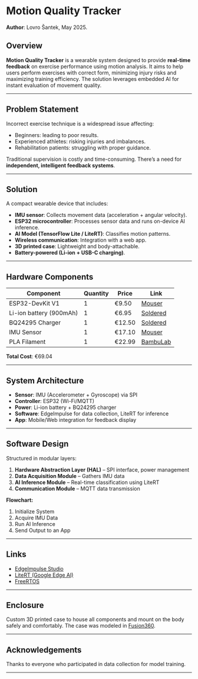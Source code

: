 # Motion Quality Tracker

**Author**: Lovro Šantek, May 2025.

## Overview

**Motion Quality Tracker** is a wearable system designed to provide **real-time feedback** on exercise performance using motion analysis. It aims to help users perform exercises with correct form, minimizing injury risks and maximizing training efficiency. The solution leverages embedded AI for instant evaluation of movement quality.

---

## Problem Statement

Incorrect exercise technique is a widespread issue affecting:
- Beginners: leading to poor results.
- Experienced athletes: risking injuries and imbalances.
- Rehabilitation patients: struggling with proper guidance.

Traditional supervision is costly and time-consuming. There’s a need for **independent, intelligent feedback systems**.

---

## Solution

A compact wearable device that includes:
- **IMU sensor**: Collects movement data (acceleration + angular velocity).
- **ESP32 microcontroller**: Processes sensor data and runs on-device AI inference.
- **AI Model (TensorFlow Lite / LiteRT)**: Classifies motion patterns.
- **Wireless communication**: Integration with a web app.
- **3D printed case**: Lightweight and body-attachable.
- **Battery-powered (Li-ion + USB-C charging)**.

---

## Hardware Components

| Component                | Quantity | Price    | Link |
|-------------------------|----------|----------|------|
| ESP32-DevKit V1         | 1        | €9.50    | [Mouser](https://www.mouser.de/ProductDetail/Espressif-Systems/ESP32-DevKitC-VIE) |
| Li-ion battery (900mAh) | 1        | €6.95    | [Soldered](https://soldered.com/product/li-ion-battery-900mah-3-7v/) |
| BQ24295 Charger         | 1        | €12.50   | [Soldered](https://soldered.com/product/li-ion-charger-bq24295-with-5v-usb-output-board/) |
| IMU Sensor              | 1        | €17.10   | [Mouser](https://www.mouser.de/ProductDetail/Mikroe/MIKROE-4044) |
| PLA Filament            | 1        | €22.99   | [BambuLab](https://eu.store.bambulab.com/de/collections/pla/products/pla-basic-filament-de) |

**Total Cost**: €69.04

---

## System Architecture

- **Sensor**: IMU (Accelerometer + Gyroscope) via SPI
- **Controller**: ESP32 (Wi-Fi/MQTT)
- **Power**: Li-ion battery + BQ24295 charger
- **Software**: EdgeImpulse for data collection, LiteRT for inference
- **App**: Mobile/Web integration for feedback display

---

## Software Design

Structured in modular layers:

1. **Hardware Abstraction Layer (HAL)** – SPI interface, power management  
2. **Data Acquisition Module** – Gathers IMU data  
3. **AI Inference Module** – Real-time classification using LiteRT  
4. **Communication Module** – MQTT data transmission  

**Flowchart:**
1. Initialize System  
2. Acquire IMU Data  
3. Run AI Inference  
4. Send Output to an App

---

## Links

- [EdgeImpulse Studio](https://studio.edgeimpulse.com/)
- [LiteRT (Google Edge AI)](https://ai.google.dev/edge/litert)
- [FreeRTOS](https://www.freertos.org/)

---

## Enclosure

Custom 3D printed case to house all components and mount on the body safely and comfortably.
The case was modeled in [Fusion360](https://www.autodesk.com/products/fusion-360).

---

## Acknowledgements

Thanks to everyone who participated in data collection for model training.

---
